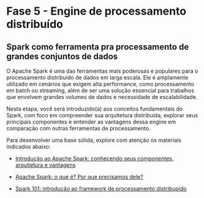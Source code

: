 # Fase 5 - Engine de processamento distribuído

## Spark como ferramenta pra processamento de grandes conjuntos de dados

O Apache Spark é uma das ferramentas mais poderosas e populares para o processamento distribuído de dados em larga escala. Ele é amplamente utilizado em cenários que exigem alta performance, como processamento em batch ou streaming, além de ser uma solução essencial para trabalhos que envolvem grandes volumes de dados e necessidade de escalabilidade.

Nesta etapa, você será introduzido(a) aos conceitos fundamentais do Spark, com foco em compreender sua arquitetura distribuída, explorar seus principais componentes e entender as vantagens dessa engine em comparação com outras ferramentas de processamento.

Para desenvolver uma base sólida, explore com atenção os materiais indicados abaixo:

- [Introdução ao Apache Spark: conhecendo seus componentes, arquitetura e vantagens](https://medium.com/@habbema/vamos-brincar-com-o-spark-eb3e7b7887a9#:~:text=O%20Spark%20%C3%A9%20uma%20solu%C3%A7%C3%A3o,streaming%20e%20aprendizado%20de%20m%C3%A1quina.)

- [Apache Spark: o que é? Por que precisamos dele?](https://medium.com/@ingoreichertjr/apache-spark-o-que-%C3%A9-por-que-precisamos-dele-b4c069f9bd67)

- [Spark 101: introdução ao framework de processamento distribupido](https://medium.com/gabriel-luz/spark-101-introdu%C3%A7%C3%A3o-ao-framework-de-processamento-de-dados-distribu%C3%ADdos-1f959e596024)

